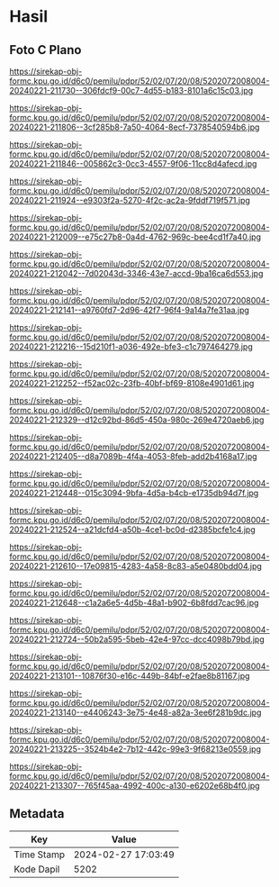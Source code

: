 # Hasil

## Foto C Plano

https://sirekap-obj-formc.kpu.go.id/d6c0/pemilu/pdpr/52/02/07/20/08/5202072008004-20240221-211730--306fdcf9-00c7-4d55-b183-8101a6c15c03.jpg

https://sirekap-obj-formc.kpu.go.id/d6c0/pemilu/pdpr/52/02/07/20/08/5202072008004-20240221-211806--3cf285b8-7a50-4064-8ecf-7378540594b6.jpg

https://sirekap-obj-formc.kpu.go.id/d6c0/pemilu/pdpr/52/02/07/20/08/5202072008004-20240221-211846--005862c3-0cc3-4557-9f06-11cc8d4afecd.jpg

https://sirekap-obj-formc.kpu.go.id/d6c0/pemilu/pdpr/52/02/07/20/08/5202072008004-20240221-211924--e9303f2a-5270-4f2c-ac2a-9fddf719f571.jpg

https://sirekap-obj-formc.kpu.go.id/d6c0/pemilu/pdpr/52/02/07/20/08/5202072008004-20240221-212009--e75c27b8-0a4d-4762-969c-bee4cd1f7a40.jpg

https://sirekap-obj-formc.kpu.go.id/d6c0/pemilu/pdpr/52/02/07/20/08/5202072008004-20240221-212042--7d02043d-3346-43e7-accd-9ba16ca6d553.jpg

https://sirekap-obj-formc.kpu.go.id/d6c0/pemilu/pdpr/52/02/07/20/08/5202072008004-20240221-212141--a9760fd7-2d96-42f7-96f4-9a14a7fe31aa.jpg

https://sirekap-obj-formc.kpu.go.id/d6c0/pemilu/pdpr/52/02/07/20/08/5202072008004-20240221-212216--15d210f1-a036-492e-bfe3-c1c797464279.jpg

https://sirekap-obj-formc.kpu.go.id/d6c0/pemilu/pdpr/52/02/07/20/08/5202072008004-20240221-212252--f52ac02c-23fb-40bf-bf69-8108e4901d61.jpg

https://sirekap-obj-formc.kpu.go.id/d6c0/pemilu/pdpr/52/02/07/20/08/5202072008004-20240221-212329--d12c92bd-86d5-450a-980c-269e4720aeb6.jpg

https://sirekap-obj-formc.kpu.go.id/d6c0/pemilu/pdpr/52/02/07/20/08/5202072008004-20240221-212405--d8a7089b-4f4a-4053-8feb-add2b4168a17.jpg

https://sirekap-obj-formc.kpu.go.id/d6c0/pemilu/pdpr/52/02/07/20/08/5202072008004-20240221-212448--015c3094-9bfa-4d5a-b4cb-e1735db94d7f.jpg

https://sirekap-obj-formc.kpu.go.id/d6c0/pemilu/pdpr/52/02/07/20/08/5202072008004-20240221-212524--a21dcfd4-a50b-4ce1-bc0d-d2385bcfe1c4.jpg

https://sirekap-obj-formc.kpu.go.id/d6c0/pemilu/pdpr/52/02/07/20/08/5202072008004-20240221-212610--17e09815-4283-4a58-8c83-a5e0480bdd04.jpg

https://sirekap-obj-formc.kpu.go.id/d6c0/pemilu/pdpr/52/02/07/20/08/5202072008004-20240221-212648--c1a2a6e5-4d5b-48a1-b902-6b8fdd7cac96.jpg

https://sirekap-obj-formc.kpu.go.id/d6c0/pemilu/pdpr/52/02/07/20/08/5202072008004-20240221-212724--50b2a595-5beb-42e4-97cc-dcc4098b79bd.jpg

https://sirekap-obj-formc.kpu.go.id/d6c0/pemilu/pdpr/52/02/07/20/08/5202072008004-20240221-213101--10876f30-e16c-449b-84bf-e2fae8b81167.jpg

https://sirekap-obj-formc.kpu.go.id/d6c0/pemilu/pdpr/52/02/07/20/08/5202072008004-20240221-213140--e4406243-3e75-4e48-a82a-3ee6f281b9dc.jpg

https://sirekap-obj-formc.kpu.go.id/d6c0/pemilu/pdpr/52/02/07/20/08/5202072008004-20240221-213225--3524b4e2-7b12-442c-99e3-9f68213e0559.jpg

https://sirekap-obj-formc.kpu.go.id/d6c0/pemilu/pdpr/52/02/07/20/08/5202072008004-20240221-213307--765f45aa-4992-400c-a130-e6202e68b4f0.jpg


## Metadata

| Key        | Value               |
| ---------- | ------------------- |
| Time Stamp | 2024-02-27 17:03:49 |
| Kode Dapil | 5202                |



